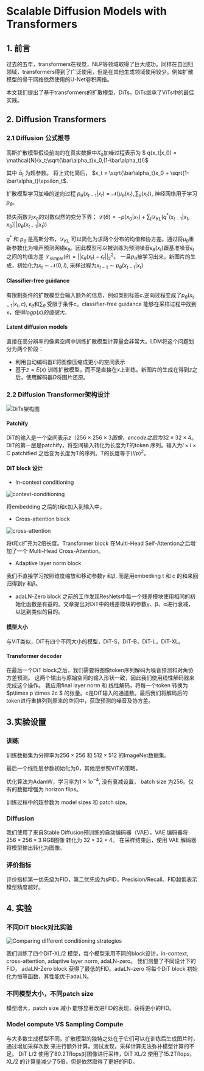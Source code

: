 # Scalable Diffusion Models with Transformers

## 1. 前言

过去的五年，transformers在视觉，NLP等领域取得了巨大成功。同样在自回归领域，transformers得到了广泛使用，但是在其他生成领域使用较少。例如扩散模型的骨干网络依然使用的U-Net卷积网络。

本文我们提出了基于transformers的扩散模型，DiTs。DiTs继承了ViTs中的最佳实践。

## 2. Diffusion Transformers

### 2.1 Diffusion 公式推导

高斯扩散模型假设前向的在真实数据中$X_0$加噪过程表示为
$ q(x_t|x_0) = \mathcal{N}(x_t;\sqrt{\bar\alpha_t}x_0,(1-\bar\alpha_t)I)$

其中 $\bar\alpha_t$ 为超参数。
将上式化简后，
$x_t = \sqrt{\bar\alpha_t}x_0 + \sqrt{1-\bar\alpha_t}\epsilon_t$.

扩散模型学习加噪的逆向过程
$p_\theta(x_{t-1}|x_t) = \mathcal{N}(\mu_\theta(x_t), \sum_\theta(x_t))$, 神经网络用于学习$p_\theta$。

损失函数为$x_0$的对数似然的变分下界：
$\mathcal{L}(\theta) = -p(x_0|x_1) + \sum_t\mathcal{D}_{KL}(q^*(x_{t-1}|x_t, x_0)||p_\theta(x_{t-1}|x_t))$

$q^*$ 和 $p_\theta$ 是高斯分布，$\mathcal{D}_{KL}$ 可以简化为求两个分布的均值和协方差。通过将$\mu_\theta$重新参数化为噪声预测网络$\epsilon_\theta$。因此模型可以被训练为预测噪音$\epsilon_\theta(x_t)$跟基准噪音$\epsilon_t$ 之间的均值方差
$\mathcal{L}_{simple}(\theta) = ||\epsilon_\theta(x_t) - \epsilon_t||_2^2$。
一旦$p_\theta$被学习出来，新图片的生成，初始化为$x_t \sim \mathcal{N}(0,I)$, 采样过程为$x_{t-1} \sim p_\theta(x_{t-1}|x_t)$

#### Classifier-free guidance

有限制条件的扩散模型会输入额外的信息，例如类别标签$c$.逆向过程变成了$p_\theta(x_{t-1}|x_t,c)$, $\epsilon_\theta$和$\sum_\theta$ 受限于条件c。classifier-free guidance 能够在采样过程中找到x，使得$logp(x)的值很大$。

#### Latent diffusion models

直接在高分辨率的像素空间中训练扩散模型计算量会非常大。LDM将这个问题划分为两个阶段：

* 利用自动编码器$E$将图像压缩成更小的空间表示
* 基于$z = E(x)$ 训练扩散模型，而不是直接在$x$上训练。新图片的生成在得到$z$之后，使用解码器$D$将图片还原。

### 2.2 Diffusion Transformer架构设计

![DiTs架构图](image/DiTs_Arc.png)

#### Patchify

DiT的输入是一个空间表示$z$（$256\times256\times3 图像，encode之后为32\times32\times4$。DiT的第一层是patchify，将空间输入转化为长度为T的token 序列。输入为$I\times I \times C$ patchified 之后变为长度为T的序列。T的长度等于$(I/p)^2$。

#### DiT block 设计

* In-context conditioning

![context-conditioning](image/context_conditioning.png)

将embedding 之后的t和c加入到输入中。

* Cross-attention block

![cross-attention](image/cross_attention.png)

将t和c扩充为2倍长度。Transformer block 在Multi-Head Self-Attention之后增加了一个 Multi-Head Cross-Attention。

* Adaptive layer norm block

我们不直接学习按照维度缩放和移动参数$\gamma$ 和$\beta$, 而是用embediing t 和 c 的和来回归得到$\gamma$ 和$\beta$。

* adaLN-Zero block
之前的工作发现ResNets中每一个残差模块使用相同的初始化函数是有益的。文章提出对DiT中的残差模块的参数γ、β、α进行衰减，以达到类似的目的。

#### 模型大小

与ViT类似，DiT有四个不同大小的模型，DiT-S，DiT-B，DiT-L，DiT-XL。

#### Transformer decoder

在最后一个DiT block之后，我们需要将图像token序列解码为噪音预测和对角协方差预测。
这两个输出与原始空间的输入形状一致，因此我们使用线性解码器来完成这个操作。
我应用final layer norm 和 线性解码，将每一个token 转换为 $p\times p \times 2c $ 的张量。c是DiT输入的通道数。最后我们将解码后的token进行重排列到原来的空间中，获取预测的噪音及协方差。

## 3.实验设置

### 训练

训练数据集为分辨率为$256\times256$ 和 $512 \times 512$ 的ImageNet数据集。

最后一个线性层参数初始化为0，其他层参照ViT的策略。

优化算法为AdamW，学习率为$1 \times 1o^{-4}$, 没有衰减设置， batch size 为256。仅有的数据增强为 horizon flips。

训练过程中的超参数为 model sizes 和 patch size。

### Diffusion

我们使用了来自Stable Diffusion预训练的自动编码器（VAE），VAE 编码器将$256 \times 256 \times 3$ RGB图像 转化为 $32 \times 32 \times 4$。 在采样结束后，使用 VAE 解码器将模型输出转化为图像。

### 评价指标

评价指标第一优先级为FID，第二优先级为sFID，Precision/Recall。FID越低表示模型精度越好。

## 4. 实验

### 不同DiT block对比实验

![ Comparing different conditioning strategies](image/condition_design.png)

我们训练了四个DiT-XL/2 模型，每个模型采用不同的block设计，in-context, cross-attention, adaptive layer norm, adaLN-zero。
我们测量了不同设计下的FID， adaLN-Zero block 获得了最低的FID。adaLN-zero 将每个DiT block 初始化为恒等函数，其性能优于adaLN。

### 不同模型大小，不同patch size

模型增大，patch size 减小 能够显著改进FID的表现，获得更小的FID。

### Model compute VS Sampling Compute

与大多数生成模型不同，扩散模型的独特之处在于它们可以在训练后生成图片时，通过增加采样次数 来进行额外计算。测试发现，采样计算无法弥补模型计算的不足。
DiT L/2 使用了80.2Tflops对图像进行采样，DiT XL/2 使用了15.2Tflops，XL/2 的计算量减少了5倍，但是依然取得了更好的FID。
